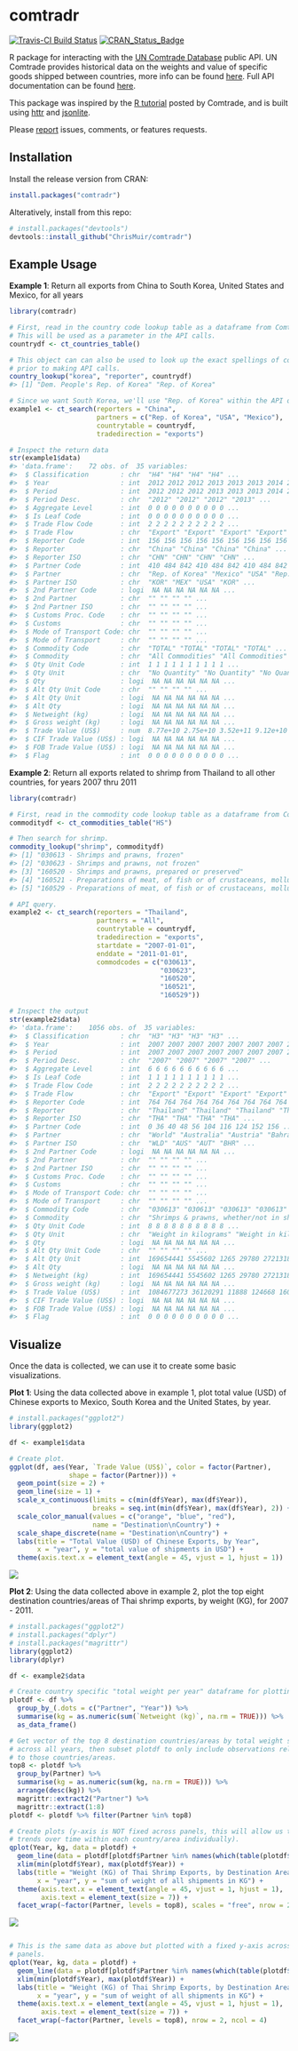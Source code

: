 
<!-- README.md is generated from README.Rmd. Please edit that file -->
comtradr
========

[![Travis-CI Build Status](https://travis-ci.org/ChrisMuir/comtradr.svg?branch=master)](https://travis-ci.org/ChrisMuir/comtradr) [![CRAN\_Status\_Badge](http://www.r-pkg.org/badges/version/comtradr)](http://cran.r-project.org/package=comtradr)

R package for interacting with the [UN Comtrade Database](https://comtrade.un.org/data/) public API. UN Comtrade provides historical data on the weights and value of specific goods shipped between countries, more info can be found [here](https://comtrade.un.org/). Full API documentation can be found [here](https://comtrade.un.org/data/doc/api/).

This package was inspired by the [R tutorial](https://comtrade.un.org/data/Doc/api/ex/r) posted by Comtrade, and is built using [httr](https://CRAN.R-project.org/package=httr) and [jsonlite](https://CRAN.R-project.org/package=jsonlite).

Please [report](https://github.com/ChrisMuir/comtradr/issues) issues, comments, or features requests.

Installation
------------

Install the release version from CRAN:

``` r
install.packages("comtradr")
```

Alteratively, install from this repo:

``` r
# install.packages("devtools")
devtools::install_github("ChrisMuir/comtradr")
```

Example Usage
-------------

**Example 1**: Return all exports from China to South Korea, United States and Mexico, for all years

``` r
library(comtradr)

# First, read in the country code lookup table as a dataframe from Comtrade. 
# This will be used as a parameter in the API calls.
countrydf <- ct_countries_table()

# This object can can also be used to look up the exact spellings of countries 
# prior to making API calls.
country_lookup("korea", "reporter", countrydf)
#> [1] "Dem. People's Rep. of Korea" "Rep. of Korea"

# Since we want South Korea, we'll use "Rep. of Korea" within the API query.
example1 <- ct_search(reporters = "China", 
                      partners = c("Rep. of Korea", "USA", "Mexico"), 
                      countrytable = countrydf, 
                      tradedirection = "exports")

# Inspect the return data
str(example1$data)
#> 'data.frame':    72 obs. of  35 variables:
#>  $ Classification        : chr  "H4" "H4" "H4" "H4" ...
#>  $ Year                  : int  2012 2012 2012 2013 2013 2013 2014 2014 2014 2015 ...
#>  $ Period                : int  2012 2012 2012 2013 2013 2013 2014 2014 2014 2015 ...
#>  $ Period Desc.          : chr  "2012" "2012" "2012" "2013" ...
#>  $ Aggregate Level       : int  0 0 0 0 0 0 0 0 0 0 ...
#>  $ Is Leaf Code          : int  0 0 0 0 0 0 0 0 0 0 ...
#>  $ Trade Flow Code       : int  2 2 2 2 2 2 2 2 2 2 ...
#>  $ Trade Flow            : chr  "Export" "Export" "Export" "Export" ...
#>  $ Reporter Code         : int  156 156 156 156 156 156 156 156 156 156 ...
#>  $ Reporter              : chr  "China" "China" "China" "China" ...
#>  $ Reporter ISO          : chr  "CHN" "CHN" "CHN" "CHN" ...
#>  $ Partner Code          : int  410 484 842 410 484 842 410 484 842 410 ...
#>  $ Partner               : chr  "Rep. of Korea" "Mexico" "USA" "Rep. of Korea" ...
#>  $ Partner ISO           : chr  "KOR" "MEX" "USA" "KOR" ...
#>  $ 2nd Partner Code      : logi  NA NA NA NA NA NA ...
#>  $ 2nd Partner           : chr  "" "" "" "" ...
#>  $ 2nd Partner ISO       : chr  "" "" "" "" ...
#>  $ Customs Proc. Code    : chr  "" "" "" "" ...
#>  $ Customs               : chr  "" "" "" "" ...
#>  $ Mode of Transport Code: chr  "" "" "" "" ...
#>  $ Mode of Transport     : chr  "" "" "" "" ...
#>  $ Commodity Code        : chr  "TOTAL" "TOTAL" "TOTAL" "TOTAL" ...
#>  $ Commodity             : chr  "All Commodities" "All Commodities" "All Commodities" "All Commodities" ...
#>  $ Qty Unit Code         : int  1 1 1 1 1 1 1 1 1 1 ...
#>  $ Qty Unit              : chr  "No Quantity" "No Quantity" "No Quantity" "No Quantity" ...
#>  $ Qty                   : logi  NA NA NA NA NA NA ...
#>  $ Alt Qty Unit Code     : chr  "" "" "" "" ...
#>  $ Alt Qty Unit          : logi  NA NA NA NA NA NA ...
#>  $ Alt Qty               : logi  NA NA NA NA NA NA ...
#>  $ Netweight (kg)        : logi  NA NA NA NA NA NA ...
#>  $ Gross weight (kg)     : logi  NA NA NA NA NA NA ...
#>  $ Trade Value (US$)     : num  8.77e+10 2.75e+10 3.52e+11 9.12e+10 2.90e+10 ...
#>  $ CIF Trade Value (US$) : logi  NA NA NA NA NA NA ...
#>  $ FOB Trade Value (US$) : logi  NA NA NA NA NA NA ...
#>  $ Flag                  : int  0 0 0 0 0 0 0 0 0 0 ...
```

**Example 2**: Return all exports related to shrimp from Thailand to all other countries, for years 2007 thru 2011

``` r
library(comtradr)

# First, read in the commodity code lookup table as a dataframe from Comtrade.
commoditydf <- ct_commodities_table("HS")

# Then search for shrimp.
commodity_lookup("shrimp", commoditydf)
#> [1] "030613 - Shrimps and prawns, frozen"                                                                                                                                                                                                         
#> [2] "030623 - Shrimps and prawns, not frozen"                                                                                                                                                                                                     
#> [3] "160520 - Shrimps and prawns, prepared or preserved"                                                                                                                                                                                          
#> [4] "160521 - Preparations of meat, of fish or of crustaceans, molluscs or other aquatic invertebrates // Crustaceans, molluscs and other aquatic invertebrates, prepared or preserved. // - Shrimps and prawns : // -- Not in airtight container"
#> [5] "160529 - Preparations of meat, of fish or of crustaceans, molluscs or other aquatic invertebrates // Crustaceans, molluscs and other aquatic invertebrates, prepared or preserved. // - Shrimps and prawns : // -- Other"

# API query.
example2 <- ct_search(reporters = "Thailand", 
                      partners = "All", 
                      countrytable = countrydf, 
                      tradedirection = "exports", 
                      startdate = "2007-01-01", 
                      enddate = "2011-01-01", 
                      commodcodes = c("030613", 
                                      "030623", 
                                      "160520", 
                                      "160521", 
                                      "160529"))

# Inspect the output
str(example2$data)
#> 'data.frame':    1056 obs. of  35 variables:
#>  $ Classification        : chr  "H3" "H3" "H3" "H3" ...
#>  $ Year                  : int  2007 2007 2007 2007 2007 2007 2007 2007 2007 2007 ...
#>  $ Period                : int  2007 2007 2007 2007 2007 2007 2007 2007 2007 2007 ...
#>  $ Period Desc.          : chr  "2007" "2007" "2007" "2007" ...
#>  $ Aggregate Level       : int  6 6 6 6 6 6 6 6 6 6 ...
#>  $ Is Leaf Code          : int  1 1 1 1 1 1 1 1 1 1 ...
#>  $ Trade Flow Code       : int  2 2 2 2 2 2 2 2 2 2 ...
#>  $ Trade Flow            : chr  "Export" "Export" "Export" "Export" ...
#>  $ Reporter Code         : int  764 764 764 764 764 764 764 764 764 764 ...
#>  $ Reporter              : chr  "Thailand" "Thailand" "Thailand" "Thailand" ...
#>  $ Reporter ISO          : chr  "THA" "THA" "THA" "THA" ...
#>  $ Partner Code          : int  0 36 40 48 56 104 116 124 152 156 ...
#>  $ Partner               : chr  "World" "Australia" "Austria" "Bahrain" ...
#>  $ Partner ISO           : chr  "WLD" "AUS" "AUT" "BHR" ...
#>  $ 2nd Partner Code      : logi  NA NA NA NA NA NA ...
#>  $ 2nd Partner           : chr  "" "" "" "" ...
#>  $ 2nd Partner ISO       : chr  "" "" "" "" ...
#>  $ Customs Proc. Code    : chr  "" "" "" "" ...
#>  $ Customs               : chr  "" "" "" "" ...
#>  $ Mode of Transport Code: chr  "" "" "" "" ...
#>  $ Mode of Transport     : chr  "" "" "" "" ...
#>  $ Commodity Code        : chr  "030613" "030613" "030613" "030613" ...
#>  $ Commodity             : chr  "Shrimps & prawns, whether/not in shell, frozen" "Shrimps & prawns, whether/not in shell, frozen" "Shrimps & prawns, whether/not in shell, frozen" "Shrimps & prawns, whether/not in shell, frozen" ...
#>  $ Qty Unit Code         : int  8 8 8 8 8 8 8 8 8 8 ...
#>  $ Qty Unit              : chr  "Weight in kilograms" "Weight in kilograms" "Weight in kilograms" "Weight in kilograms" ...
#>  $ Qty                   : logi  NA NA NA NA NA NA ...
#>  $ Alt Qty Unit Code     : chr  "" "" "" "" ...
#>  $ Alt Qty Unit          : int  169654441 5545602 1265 29780 2721318 750 8510 13088545 4930 3410678 ...
#>  $ Alt Qty               : logi  NA NA NA NA NA NA ...
#>  $ Netweight (kg)        : int  169654441 5545602 1265 29780 2721318 750 8510 13088545 4930 3410678 ...
#>  $ Gross weight (kg)     : logi  NA NA NA NA NA NA ...
#>  $ Trade Value (US$)     : int  1084677273 36120291 11888 124668 16061545 4521 74842 77292118 64218 18400152 ...
#>  $ CIF Trade Value (US$) : logi  NA NA NA NA NA NA ...
#>  $ FOB Trade Value (US$) : logi  NA NA NA NA NA NA ...
#>  $ Flag                  : int  0 0 0 0 0 0 0 0 0 0 ...
```

Visualize
---------

Once the data is collected, we can use it to create some basic visualizations.

**Plot 1**: Using the data collected above in example 1, plot total value (USD) of Chinese exports to Mexico, South Korea and the United States, by year.

``` r
# install.packages("ggplot2")
library(ggplot2)

df <- example1$data

# Create plot.
ggplot(df, aes(Year, `Trade Value (US$)`, color = factor(Partner), 
               shape = factor(Partner))) +
  geom_point(size = 2) +
  geom_line(size = 1) +
  scale_x_continuous(limits = c(min(df$Year), max(df$Year)), 
                     breaks = seq.int(min(df$Year), max(df$Year), 2)) +
  scale_color_manual(values = c("orange", "blue", "red"), 
                     name = "Destination\nCountry") +
  scale_shape_discrete(name = "Destination\nCountry") +
  labs(title = "Total Value (USD) of Chinese Exports, by Year",
       x = "year", y = "total value of shipments in USD") +
  theme(axis.text.x = element_text(angle = 45, vjust = 1, hjust = 1))
```

![](plots/README-plot1-1.png)

**Plot 2**: Using the data collected above in example 2, plot the top eight destination countries/areas of Thai shrimp exports, by weight (KG), for 2007 - 2011.

``` r
# install.packages("ggplot2")
# install.packages("dplyr")
# install.packages("magrittr")
library(ggplot2)
library(dplyr)

df <- example2$data

# Create country specific "total weight per year" dataframe for plotting.
plotdf <- df %>% 
  group_by_(.dots = c("Partner", "Year")) %>% 
  summarise(kg = as.numeric(sum(`Netweight (kg)`, na.rm = TRUE))) %>% 
  as_data_frame()

# Get vector of the top 8 destination countries/areas by total weight shipped 
# across all years, then subset plotdf to only include observations related 
# to those countries/areas.
top8 <- plotdf %>% 
  group_by(Partner) %>% 
  summarise(kg = as.numeric(sum(kg, na.rm = TRUE))) %>% 
  arrange(desc(kg)) %>% 
  magrittr::extract2("Partner") %>% 
  magrittr::extract(1:8)
plotdf <- plotdf %>% filter(Partner %in% top8)

# Create plots (y-axis is NOT fixed across panels, this will allow us to ID 
# trends over time within each country/area individually).
qplot(Year, kg, data = plotdf) + 
  geom_line(data = plotdf[plotdf$Partner %in% names(which(table(plotdf$Partner) > 1)), ]) + 
  xlim(min(plotdf$Year), max(plotdf$Year)) + 
  labs(title = "Weight (KG) of Thai Shrimp Exports, by Destination Area, 2007 - 2011", 
       x = "year", y = "sum of weight of all shipments in KG") + 
  theme(axis.text.x = element_text(angle = 45, vjust = 1, hjust = 1), 
        axis.text = element_text(size = 7)) + 
  facet_wrap(~factor(Partner, levels = top8), scales = "free", nrow = 2, ncol = 4)
```

![](plots/README-plot2-1.png)

``` r

# This is the same data as above but plotted with a fixed y-axis across all 
# panels.
qplot(Year, kg, data = plotdf) + 
  geom_line(data = plotdf[plotdf$Partner %in% names(which(table(plotdf$Partner) > 1)), ]) + 
  xlim(min(plotdf$Year), max(plotdf$Year)) + 
  labs(title = "Weight (KG) of Thai Shrimp Exports, by Destination Area, 2007 - 2011", 
       x = "year", y = "sum of weight of all shipments in KG") + 
  theme(axis.text.x = element_text(angle = 45, vjust = 1, hjust = 1), 
        axis.text = element_text(size = 7)) + 
  facet_wrap(~factor(Partner, levels = top8), nrow = 2, ncol = 4)
```

![](plots/README-plot2-2.png)
